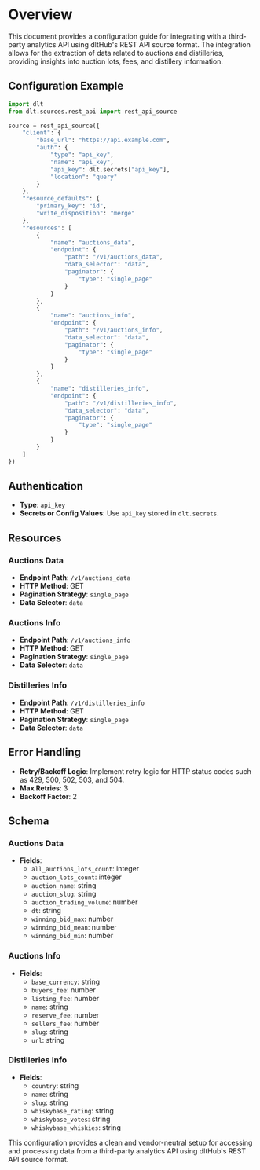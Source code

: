 # Overview

This document provides a configuration guide for integrating with a third-party analytics API using dltHub's REST API source format. The integration allows for the extraction of data related to auctions and distilleries, providing insights into auction lots, fees, and distillery information.

## Configuration Example

```python
import dlt
from dlt.sources.rest_api import rest_api_source

source = rest_api_source({
    "client": {
        "base_url": "https://api.example.com",
        "auth": {
            "type": "api_key",
            "name": "api_key",
            "api_key": dlt.secrets["api_key"],
            "location": "query"
        }
    },
    "resource_defaults": {
        "primary_key": "id",
        "write_disposition": "merge"
    },
    "resources": [
        {
            "name": "auctions_data",
            "endpoint": {
                "path": "/v1/auctions_data",
                "data_selector": "data",
                "paginator": {
                    "type": "single_page"
                }
            }
        },
        {
            "name": "auctions_info",
            "endpoint": {
                "path": "/v1/auctions_info",
                "data_selector": "data",
                "paginator": {
                    "type": "single_page"
                }
            }
        },
        {
            "name": "distilleries_info",
            "endpoint": {
                "path": "/v1/distilleries_info",
                "data_selector": "data",
                "paginator": {
                    "type": "single_page"
                }
            }
        }
    ]
})
```

## Authentication

- **Type**: `api_key`
- **Secrets or Config Values**: Use `api_key` stored in `dlt.secrets`.

## Resources

### Auctions Data
- **Endpoint Path**: `/v1/auctions_data`
- **HTTP Method**: GET
- **Pagination Strategy**: `single_page`
- **Data Selector**: `data`

### Auctions Info
- **Endpoint Path**: `/v1/auctions_info`
- **HTTP Method**: GET
- **Pagination Strategy**: `single_page`
- **Data Selector**: `data`

### Distilleries Info
- **Endpoint Path**: `/v1/distilleries_info`
- **HTTP Method**: GET
- **Pagination Strategy**: `single_page`
- **Data Selector**: `data`

## Error Handling

- **Retry/Backoff Logic**: Implement retry logic for HTTP status codes such as 429, 500, 502, 503, and 504.
- **Max Retries**: 3
- **Backoff Factor**: 2

## Schema

### Auctions Data
- **Fields**:
  - `all_auctions_lots_count`: integer
  - `auction_lots_count`: integer
  - `auction_name`: string
  - `auction_slug`: string
  - `auction_trading_volume`: number
  - `dt`: string
  - `winning_bid_max`: number
  - `winning_bid_mean`: number
  - `winning_bid_min`: number

### Auctions Info
- **Fields**:
  - `base_currency`: string
  - `buyers_fee`: number
  - `listing_fee`: number
  - `name`: string
  - `reserve_fee`: number
  - `sellers_fee`: number
  - `slug`: string
  - `url`: string

### Distilleries Info
- **Fields**:
  - `country`: string
  - `name`: string
  - `slug`: string
  - `whiskybase_rating`: string
  - `whiskybase_votes`: string
  - `whiskybase_whiskies`: string

This configuration provides a clean and vendor-neutral setup for accessing and processing data from a third-party analytics API using dltHub's REST API source format.